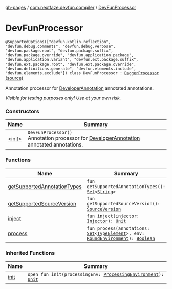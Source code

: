 [gh-pages](../../index.md) / [com.nextfaze.devfun.compiler](../index.md) / [DevFunProcessor](./index.md)

# DevFunProcessor

`@SupportedOptions(["devfun.kotlin.reflection", "devfun.debug.comments", "devfun.debug.verbose", "devfun.package.root", "devfun.package.suffix", "devfun.package.override", "devfun.application.package", "devfun.application.variant", "devfun.ext.package.suffix", "devfun.ext.package.root", "devfun.ext.package.override", "devfun.definitions.generate", "devfun.elements.include", "devfun.elements.exclude"]) class DevFunProcessor : `[`DaggerProcessor`](../-dagger-processor/index.md) [(source)](https://github.com/NextFaze/dev-fun/tree/master/devfun-compiler/src/main/java/com/nextfaze/devfun/compiler/DevFunProcessor.kt#L321)

Annotation processor for [DeveloperAnnotation](../../com.nextfaze.devfun/-developer-annotation/index.md) annotated annotations.

*Visible for testing purposes only! Use at your own risk.*

### Constructors

| Name | Summary |
|---|---|
| [&lt;init&gt;](-init-.md) | `DevFunProcessor()`<br>Annotation processor for [DeveloperAnnotation](../../com.nextfaze.devfun/-developer-annotation/index.md) annotated annotations. |

### Functions

| Name | Summary |
|---|---|
| [getSupportedAnnotationTypes](get-supported-annotation-types.md) | `fun getSupportedAnnotationTypes(): `[`Set`](https://kotlinlang.org/api/latest/jvm/stdlib/kotlin.collections/-set/index.html)`<`[`String`](https://kotlinlang.org/api/latest/jvm/stdlib/kotlin/-string/index.html)`>` |
| [getSupportedSourceVersion](get-supported-source-version.md) | `fun getSupportedSourceVersion(): `[`SourceVersion`](http://docs.oracle.com/javase/6/docs/api/javax/lang/model/SourceVersion.html) |
| [inject](inject.md) | `fun inject(injector: `[`Injector`](../-injector/index.md)`): `[`Unit`](https://kotlinlang.org/api/latest/jvm/stdlib/kotlin/-unit/index.html) |
| [process](process.md) | `fun process(annotations: `[`Set`](https://kotlinlang.org/api/latest/jvm/stdlib/kotlin.collections/-set/index.html)`<`[`TypeElement`](http://docs.oracle.com/javase/6/docs/api/javax/lang/model/element/TypeElement.html)`>, env: `[`RoundEnvironment`](http://docs.oracle.com/javase/6/docs/api/javax/annotation/processing/RoundEnvironment.html)`): `[`Boolean`](https://kotlinlang.org/api/latest/jvm/stdlib/kotlin/-boolean/index.html) |

### Inherited Functions

| Name | Summary |
|---|---|
| [init](../-dagger-processor/init.md) | `open fun init(processingEnv: `[`ProcessingEnvironment`](http://docs.oracle.com/javase/6/docs/api/javax/annotation/processing/ProcessingEnvironment.html)`): `[`Unit`](https://kotlinlang.org/api/latest/jvm/stdlib/kotlin/-unit/index.html) |
